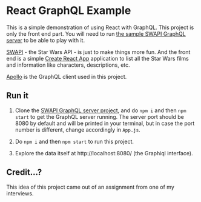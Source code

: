 # React GraphQL Example

This is a simple demonstration of using React with GraphQL. This project is only the front end part. You will need to run [the sample SWAPI GraphQL server](https://github.com/tianbijiang/swapi-graphql) to be able to play with it.

[SWAPI](https://swapi.co/) - the Star Wars API - is just to make things more fun. And the front end is a simple [Create React App](https://github.com/facebookincubator/create-react-app) application to list all the Star Wars films and information like characters, descriptions, etc.

[Apollo](http://dev.apollodata.com/react/) is the GraphQL client used in this project.

## Run it

1. Clone the [SWAPI GraphQL server project](https://github.com/graphql/swapi-graphql), and do `npm i` and then `npm start` to get the GraphQL server running. The server port should be 8080 by default and will be printed in your terminal, but in case the port number is different, change accordingly in `App.js`.
  
2. Do `npm i` and then `npm start` to run this project.

3. Explore the data itself at http://localhost:8080/ (the Graphiql interface).

## Credit...?

This idea of this project came out of an assignment from one of my interviews.
